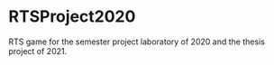 # RTSProject2020
RTS game for the semester project laboratory of 2020 and the thesis project of 2021.
